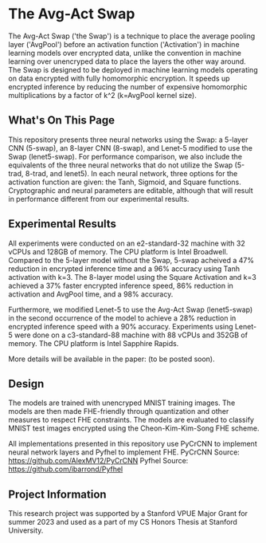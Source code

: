 # The Avg-Act Swap
The Avg-Act Swap ('the Swap') is a technique to place the average pooling layer ('AvgPool') before an activation function ('Activation') in machine learning models over encrypted data, unlike the convention in machine learning over unencryped data to place the layers the other way around. The Swap is designed to be deployed in machine learning models operating on data encrypted with fully homomorphic encryption. It speeds up encrypted inference by reducing the number of expensive homomorphic multiplications by a factor of k^2 (k=AvgPool kernel size).

## What's On This Page
This repository presents three neural networks using the Swap: a 5-layer CNN (5-swap), an 8-layer CNN (8-swap), and Lenet-5 modified to use the Swap (lenet5-swap). For performance comparison, we also include the equivalents of the three neural networks that do not utilize the Swap (5-trad, 8-trad, and lenet5). In each neural network, three options for the activation function are given: the Tanh, Sigmoid, and Square functions. Cryptographic and neural parameters are editable, although that will result in performance different from our experimental results.

## Experimental Results
All experiments were conducted on an e2-standard-32 machine with 32 vCPUs and 128GB of memory. The CPU platform is Intel Broadwell. Compared to the 5-layer model without the Swap, 5-swap acheived a 47% reduction in encrypted inference time and a 96% accuracy using Tanh activation with k=3. The 8-layer model using the Square Activation and k=3 achieved a 37% faster encrypted inference speed, 86% reduction in activation and AvgPool time, and a 98% accuracy.

Furthermore, we modified Lenet-5 to use the Avg-Act Swap (lenet5-swap) in the second occurrence of the model to achieve a 28% reduction in encrypted inference speed with a 90% accuracy. Experiments using Lenet-5 were done on a c3-standard-88 machine with 88 vCPUs and 352GB of memory. The CPU platform is Intel Sapphire Rapids.

More details will be available in the paper: (to be posted soon).

## Design
The models are trained with unencryped MNIST training images. The models are then made FHE-friendly through quantization and other measures to respect FHE constraints. The models are evaluated to classify MNIST test images encrypted using the Cheon-Kim-Kim-Song FHE scheme.

All implementations presented in this repository use PyCrCNN to implement neural network layers and Pyfhel to implement FHE.
PyCrCNN Source: https://github.com/AlexMV12/PyCrCNN
Pyfhel Source: https://github.com/ibarrond/Pyfhel

## Project Information
This research project was supported by a Stanford VPUE Major Grant for summer 2023 and used as a part of my CS Honors Thesis at Stanford University.
